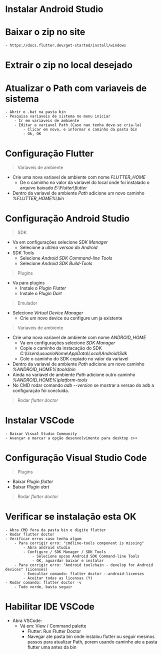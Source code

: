 # Instalar Android Studio
# Baixar o zip no site
    - https://docs.flutter.dev/get-started/install/windows
# Extrair o zip no local desejado
# Atualizar o Path com variaveis de sistema
    - Abrir o .bat na pasta bin
    - Pesquisa variaveis de sistema no menu iniciar
        - Ir em variaveis de ambiente
        - Editar a variavel Path (Caso nao tenha deve-se cria-la)
            - Clicar em novo, e informar o caminho da pasta bin
            - Ok, OK
# Configuração Flutter
>Variaveis de ambiente
- Crie uma nova variavel de ambiente com nome _FLUTTER_HOME_
    - De o caminho no valor da variavel do local onde foi instalado o arquivo baixado *E:\Flutter\flutter*
- Dentro da variavel de ambiente *Path* adicione um novo caminho *%FLUTTER_HOME%\bin*
# Configuração Android Studio
>SDK
- Va em configurações selecione *SDK Manager*
    - Selecione a *ultima versao do Android*
- SDK Tools
    - Selecione *Android SDK Command-line Tools*
    - Selecione *Android SDK Build-Tools*
>Plugins
- Va para plugins
    - Instale o *Plugin Flutter*
    - Instale o *Plugin Dart*
>Emulador
- Selecione *Virtual Device Manager*
    - Crie um novo device ou configure um ja existente
>Variaveis de ambiente
- Crie uma nova variavel de ambiente com nome *ANDROID_HOME*
    - Va em configurações selecione *SDK Manager*
    - Copie o caminho da instacação do SDK *C:\Users\usuarioNome\AppData\Local\Android\Sdk*
    - Cole o caminho do SDK copiado no valor da variavel
- Dentro da variavel de ambiente *Path* adicione um novo caminho *%ANDROID_HOME%\tools\bin*
- Ainda na variavel de ambiente *Path* adicione outro caminho *%ANDROID_HOME%\platform-tools*
- No CMD rodar comando *adb --version* se mostrar a versao do adb a configuração foi concluida.
>Rodar *flutter doctor*
# Instalar VSCode
    - Baixar Visual Studio Community
    - Avançar e marcar a opção desenvolvimento para desktop c++
# Configuração Visual Studio Code
>Plugins
- Baixar *Plugin flutter*
- Baixar *Plugin dart*
>Rodar *flutter doctor*
# Verificar se instalação esta OK
    - Abra CMD fora da pasta bin e digite flutter
    - Rodar flutter doctor
    - Verificar erros caso tenha algum
        - Para corrigir erro: "cmdline-tools component is missing"
            - Abra android studio
            - Configure / SDK Manager / SDK Tools
                - Selecione opcao Android SDK Command-line Tools
                - OK, aguardar baixar e instalar
        - Para corrigir erro: "Android toolchain - develop for Android devices" (Licenses)
            - Execultar comando: flutter doctor --android-licenses
            - Aceitar todas as licensas (Y)
    - Rodar comando: flutter doctor -v
        - Tudo verde, basta seguir
# Habilitar IDE VSCode
- Abra VSCode:
    - Vá em: View / Command palette
        - Flutter: Run Flutter Doctor
        - Navegar ate pasta bin onde instalou flutter ou seguir mesmos passos para atualizar Path, porem usando caminho ate a pasta flutter uma antes da bin
